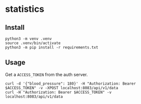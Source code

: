 # statistics

## Install

```
python3 -m venv .venv
source .venv/bin/activate
python3 -m pip install -r requirements.txt
```

## Usage

Get a `ACCESS_TOKEN` from the auth server.

```
curl -d '{"blood_pressure": 180}' -H "Authorization: Bearer $ACCESS_TOKEN" -v -XPOST localhost:8083/api/v1/data
curl -H "Authorization: Bearer $ACCESS_TOKEN" -v localhost:8083/api/v1/data
```
